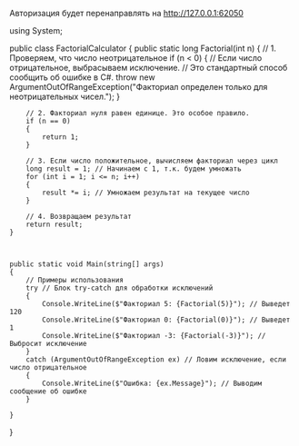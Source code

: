 Авторизация будет перенаправлять на
http://127.0.0.1:62050


using System;

public class FactorialCalculator
{
    public static long Factorial(int n)
    {
        // 1. Проверяем, что число неотрицательное
        if (n < 0)
        {
            // Если число отрицательное, выбрасываем исключение. 
            // Это стандартный способ сообщить об ошибке в C#.
            throw new ArgumentOutOfRangeException("Факториал определен только для неотрицательных чисел.");
        }

        // 2. Факториал нуля равен единице. Это особое правило.
        if (n == 0)
        {
            return 1;
        }

        // 3. Если число положительное, вычисляем факториал через цикл
        long result = 1; // Начинаем с 1, т.к. будем умножать
        for (int i = 1; i <= n; i++)
        {
            result *= i; // Умножаем результат на текущее число
        }

        // 4. Возвращаем результат
        return result;
    }



    public static void Main(string[] args)
    {
        // Примеры использования
        try // Блок try-catch для обработки исключений
        {
            Console.WriteLine($"Факториал 5: {Factorial(5)}"); // Выведет 120
            Console.WriteLine($"Факториал 0: {Factorial(0)}"); // Выведет 1
            Console.WriteLine($"Факториал -3: {Factorial(-3)}"); // Выбросит исключение
        }
        catch (ArgumentOutOfRangeException ex) // Ловим исключение, если число отрицательное
        {
            Console.WriteLine($"Ошибка: {ex.Message}"); // Выводим сообщение об ошибке
        }

    }
}
